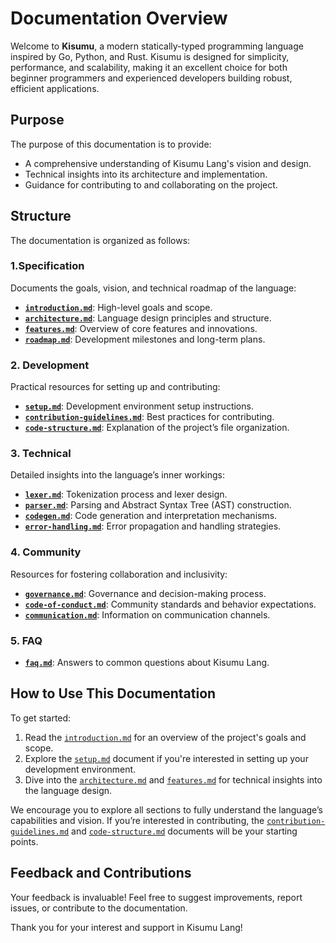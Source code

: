 # Documentation Overview

Welcome to **Kisumu**, a modern statically-typed programming language inspired by Go, Python, and Rust. Kisumu is designed for simplicity, performance, and scalability, making it an excellent choice for both beginner programmers and experienced developers building robust, efficient applications.

## Purpose

The purpose of this documentation is to provide:

- A comprehensive understanding of Kisumu Lang's vision and design.
- Technical insights into its architecture and implementation.
- Guidance for contributing to and collaborating on the project.

## Structure

The documentation is organized as follows:

### 1.Specification

Documents the goals, vision, and technical roadmap of the language:

- **[`introduction.md`](specs/introduction.md)**: High-level goals and scope.
- **[`architecture.md`](specs/architecture.md)**: Language design principles and structure.
- **[`features.md`](specs/features.md)**: Overview of core features and innovations.
- **[`roadmap.md`](specs/roadmap.md)**: Development milestones and long-term plans.

### 2. Development

Practical resources for setting up and contributing:

- **[`setup.md`](development/setup.md)**: Development environment setup instructions.
- **[`contribution-guidelines.md`](development/contribution-guidelines.md)**: Best practices for contributing.
- **[`code-structure.md`](development/code-structure.md)**: Explanation of the project’s file organization.

### 3. Technical

Detailed insights into the language’s inner workings:

- **[`lexer.md`](technical/lexer.md)**: Tokenization process and lexer design.
- **[`parser.md`](technical/parser.md)**: Parsing and Abstract Syntax Tree (AST) construction.
- **[`codegen.md`](technical/codegen.md)**: Code generation and interpretation mechanisms.
- **[`error-handling.md`](technical/error-handling.md)**: Error propagation and handling strategies.

### 4. Community

Resources for fostering collaboration and inclusivity:

- **[`governance.md`](community/governance.md)**: Governance and decision-making process.
- **[`code-of-conduct.md`](community/code-of-conduct.md)**: Community standards and behavior expectations.
- **[`communication.md`](community/communication.md)**: Information on communication channels.

### 5. FAQ

- **[`faq.md`](faq.md)**: Answers to common questions about Kisumu Lang.

## How to Use This Documentation

To get started:

1. Read the [`introduction.md`](specs/introduction.md) for an overview of the project's goals and scope.
2. Explore the [`setup.md`](development/setup.md) document if you're interested in setting up your development environment.
3. Dive into the [`architecture.md`](specs/architecture.md) and [`features.md`](specs/features.md) for technical insights into the language design.

We encourage you to explore all sections to fully understand the language’s capabilities and vision. If you’re interested in contributing, the [`contribution-guidelines.md`](development/contribution-guidelines.md) and [`code-structure.md`](development/code-structure.md) documents will be your starting points.

## Feedback and Contributions

Your feedback is invaluable! Feel free to suggest improvements, report issues, or contribute to the documentation.

Thank you for your interest and support in Kisumu Lang!
